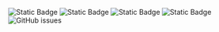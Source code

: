 ![Static Badge](https://img.shields.io/badge/blacklists-60-000000) ![Static Badge](https://img.shields.io/badge/blacklisted-2720459-cc0000) ![Static Badge](https://img.shields.io/badge/whitelisted-2242-00CC00) ![Static Badge](https://img.shields.io/badge/streaming_blacklist-28106-000000) ![GitHub issues](https://img.shields.io/github/issues/fabriziosalmi/blacklists)
